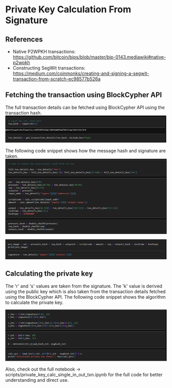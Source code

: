 # Private Key Calculation From Signature

## References 
* Native P2WPKH transactions: https://github.com/bitcoin/bips/blob/master/bip-0143.mediawiki#native-p2wpkh
* Constructing SegWit transactions: https://medium.com/coinmonks/creating-and-signing-a-segwit-transaction-from-scratch-ec98577b526a

## Fetching the transaction using BlockCypher API 

The full transaction details can be fetched using BlockCypher API using the transaction hash. 
![script_snippet_1](https://github.com/Sreehari-BGK/DIY_Wallets_Vulnerabilities_SeedSigner/blob/main/scripts/snippet-images/script_snippet_1.png)

The following code snippet shows how the message hash and signature are taken.
![script_snippet_3](https://github.com/Sreehari-BGK/DIY_Wallets_Vulnerabilities_SeedSigner/blob/main/scripts/snippet-images/script_snippet_3.png)


![script_snippet_2](https://github.com/Sreehari-BGK/DIY_Wallets_Vulnerabilities_SeedSigner/blob/main/scripts/snippet-images/script_snippet_2.png)

## Calculating the private key

The 'r' and 's' values are taken from the signature. The 'k' value is derived using the public key which is also taken from the transaction details fetched using the BlockCypher API. The following code snippet shows the algorithm to calculate the private key. 

![script_snippet_4](https://github.com/Sreehari-BGK/DIY_Wallets_Vulnerabilities_SeedSigner/blob/main/scripts/snippet-images/script_snippet_4.png)

Also, check out the full notebook -> scripts/private_key_calc_single_in_out_txn.ipynb for the full code for better understanding and direct use. 





